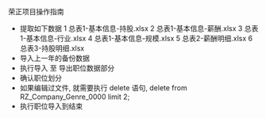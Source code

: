 荣正项目操作指南

-   提取如下数据
     1  总表1-基本信息-持股.xlsx
     2  总表1-基本信息-薪酬.xlsx
     3  总表1-基本信息-行业.xlsx
     4  总表1-基本信息-规模.xlsx
     5  总表2-薪酬明细.xlsx
     6  总表3-持股明细.xlsx
-   导入上一年的备份数据
-   执行导入 至 导出职位数据部分
-   确认职位划分
-   如果编辑过文件, 就需要执行 delete 语句, delete from RZ_Company_Genre_0000 limit 2;
-   执行职位导入到结束
